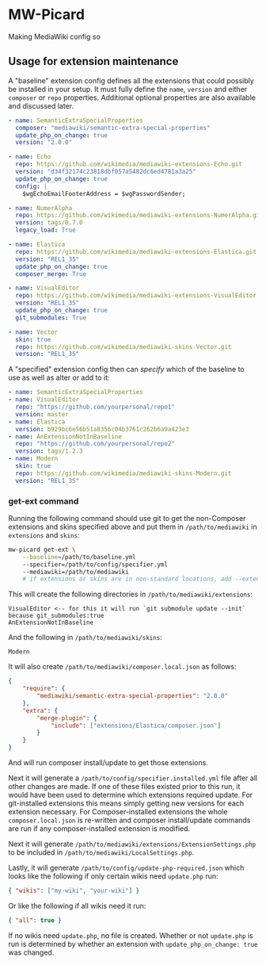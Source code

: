 # MW-Picard

Making MediaWiki config so

## Usage for extension maintenance

A "baseline" extension config defines all the extensions that could possibly be installed in your setup. It must fully define the `name`, `version` and either `composer` or `repo` properties. Additional optional properties are also available and discussed later.

```yaml
- name: SemanticExtraSpecialProperties
  composer: "mediawiki/semantic-extra-special-properties"
  update_php_on_change: true
  version: "2.0.0"

- name: Echo
  repo: https://github.com/wikimedia/mediawiki-extensions-Echo.git
  version: "d34f32174c23818dbf057a5482dc6ed4781a3a25"
  update_php_on_change: true
  config: |
    $wgEchoEmailFooterAddress = $wgPasswordSender;

- name: NumerAlpha
  repo: https://github.com/wikimedia/mediawiki-extensions-NumerAlpha.git
  version: tags/0.7.0
  legacy_load: True

- name: Elastica
  repo: https://github.com/wikimedia/mediawiki-extensions-Elastica.git
  version: "REL1_35"
  update_php_on_change: true
  composer_merge: True

- name: VisualEditor
  repo: https://github.com/wikimedia/mediawiki-extensions-VisualEditor.git
  version: "REL1_35"
  update_php_on_change: true
  git_submodules: True

- name: Vector
  skin: true
  repo: https://github.com/wikimedia/mediawiki-skins-Vector.git
  version: "REL1_35"
```

A "specified" extension config then can _specify_ which of the baseline to use as well as alter or add to it:

```yaml
- name: SemanticExtraSpecialProperties
- name: VisualEditor
  repo: "https://github.com/yourpersonal/repo1"
  version: master
- name: Elastica
  version: b929bc6e56b51a8356c04b3761c262b6a9a423e3
- name: AnExtensionNotInBaseline
  repo: "https://github.com/yourpersonal/repo2"
  version: tags/1.2.3
- name: Modern
  skin: true
  repo: https://github.com/wikimedia/mediawiki-skins-Modern.git
  version: "REL1_35"
```

### get-ext command

Running the following command should use git to get the non-Composer extensions and skins specified above and put them in `/path/to/mediawiki` in `extensions` and `skins`:

```bash
mw-picard get-ext \
	--baseline=/path/to/baseline.yml
	--specifier=/path/to/config/specifier.yml
	--mediawiki=/path/to/mediawiki
	# if extensions or skins are in non-standard locations, add --extensions and --skins
```

This will create the following directories in `/path/to/mediawiki/extensions`:

```
VisualEditor <-- for this it will run `git submodule update --init` because git_submodules:true
AnExtensionNotInBaseline
```

And the following in `/path/to/mediawiki/skins`:

```
Modern
```

It will also create `/path/to/mediawiki/composer.local.json` as follows:

```json
{
	"require": {
		"mediawiki/semantic-extra-special-properties": "2.0.0"
	},
	"extra": {
		"merge-plugin": {
			"include": ["extensions/Elastica/composer.json"]
		}
	}
}
```

And will run composer install/update to get those extensions.

Next it will generate a `/path/to/config/specifier.installed.yml` file after all other changes are made. If one of these files existed prior to this run, it would have been used to determine which extensions required update. For git-installed extensions this means simply getting new versions for each extension necessary. For Composer-installed extensions the whole `composer.local.json` is re-written and composer install/update commands are run if any composer-installed extension is modified.

Next it will generate `/path/to/mediawiki/extensions/ExtensionSettings.php` to be included in `/path/to/mediawiki/LocalSettings.php`.

Lastly, it will generate `/path/to/config/update-php-required.json` which looks like the following if only certain wikis need `update.php` run:

```json
{ "wikis": ["my-wiki", "your-wiki"] }
```

Or like the following if all wikis need it run:

```json
{ "all": true }
```

If no wikis need `update.php`, no file is created. Whether or not `update.php` is run is determined by whether an extension with `update_php_on_change: true` was changed.
